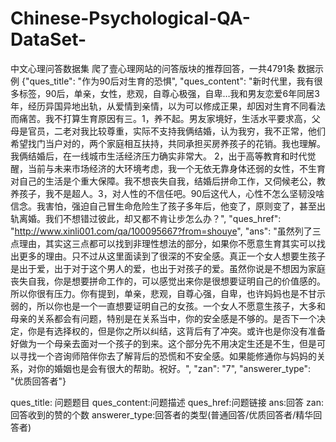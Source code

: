 # Chinese-Psychological-QA-DataSet-
中文心理问答数据集
爬了壹心理网站的问答版块的推荐回答，一共4791条
数据示例
{"ques_title": "作为90后对生育的恐惧", "ques_content": "新时代里，我有很多标签，90后，单亲，女性，悲观，自尊心极强，自卑…我和男友恋爱6年同居3年，经历异国异地出轨，从爱情到亲情，以为可以修成正果，却因对生育不同看法而痛苦。我不打算生育原因有三。1，养不起。男友家境好，生活水平要求高，父母是官员，二老对我比较尊重，实际不支持我俩结婚，认为我穷，我不正常，他们希望找门当户对的，两个家庭相互扶持，共同承担买房养孩子的花销。我也理解。我俩结婚后，在一线城市生活经济压力确实非常大。  2，出于高等教育和时代觉醒，当前与未来市场经济的大环境考虑，我一个无依无靠身体还弱的女性，不生育对自己的生活是个重大保障。我不想丧失自我，结婚后拼命工作，又伺候老公，教养孩子，我不是超人。3，对人性的不信任吧。90后这代人，心性不怎么坚韧没啥信念。我害怕，强迫自己冒生命危险生了孩子多年后，他变了，原则变了，甚至出轨离婚。我们不想错过彼此，却又都不肯让步怎么办？", "ques_href": "http://www.xinli001.com/qa/100095667?from=shouye", "ans": "虽然列了三点理由，其实这三点都可以找到非理性想法的部分，如果你不愿意生育其实可以找出更多的理由。只不过从这里面读到了很深的不安全感。真正一个女人想要生孩子是出于爱，出于对于这个男人的爱，也出于对孩子的爱。虽然你说是不想因为家庭丧失自我，你是想要拼命工作的，可以感觉出来你是很想要证明自己的价值感的。所以你很有压力。你有提到，单亲，悲观，自尊心强，自卑，也许妈妈也是不甘示弱的，所以你也是一个一直想要证明自己的女孩。一个女人不愿意生孩子，大多和母亲的关系都会有问题，特别是在关系当中，你的安全感是不够的。是否下一个决定，你是有选择权的，但是你之所以纠结，这背后有了冲突。或许也是你没有准备好做为一个母亲去面对一个孩子的到来。这个部分先不用决定生还是不生，但是可以寻找一个咨询师陪伴你去了解背后的恐慌和不安全感。如果能修通你与妈妈的关系，对你的婚姻也是会有很大的帮助。祝好。", "zan": "7", "answerer_type": "优质回答者"}

ques_title: 问题题目
ques_content:问题描述
ques_href:问题链接
ans:回答
zan:回答收到的赞的个数
answerer_type:回答者的类型(普通回答/优质回答者/精华回答者)
